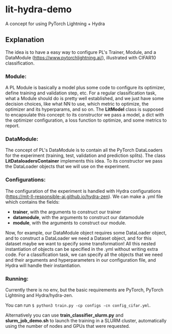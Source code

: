 # lit-hydra-demo
A concept for using PyTorch Lightning + Hydra

## Explanation
The idea is to have a easy way to configure PL's Trainer, Module, and a DataModule (https://www.pytorchlightning.ai/), illustrated with CIFAR10 classification.

### Module:
A PL Module is basically a model plus some code to configure its optimizer, define training and validation step, etc. For a regular classification task, what a Module should do is pretty well established, and we just have some decision choices, like what NN to use, which metric to optimize, the optimizer and its hyperparams, and so on.
The **LitModel** class is supposed to encapsulate this concept: to its constructor we pass a model, a dict with the optimizer configuration, a loss function to optimize, and some metrics to report.

### DataModule:
The concept of PL's DataModule is to contain all the PyTorch DataLoaders for the experiment (training, test, validation and prediction splits). The class **LitDataloadersContainer** implements this idea. To its constructor we pass the DataLoader objects that we will use on the experiment.

### Configurations:
The configuration of the experiment is handled with Hydra configurations (https://mit-ll-responsible-ai.github.io/hydra-zen). We can make a .yml file which contains the fields:
- **trainer**, with the arguments to construct our trainer
- **datamodule**, with the arguments to construct our datamodule
- **module**, with the arguments to construct our module.

Now, for example, our DataModule object requires some DataLoader object, and to construct a DataLoader we need a Dataset object, and for this dataset maybe we want to specify some transformation! All this nested instantiation of objects can be specified in the .yml without writing extra code. For a classification task, we can specify all the objects that we need and their arguments and hyperparameters in our configuration file, and Hydra will handle their instantiation.

### Running:
Currently there is no env, but the basic requirements are PyTorch, PyTorch Lightning and Hydra/hydra-zen.

You can run `$ python3 train.py -cp configs -cn config_cifar.yml`. 

Alternatively you can use **train_classifier_slurm.py** and **slurm_job_demo.sh** to launch the training in a SLURM cluster, automatically using the number of nodes and GPUs that were requested.
